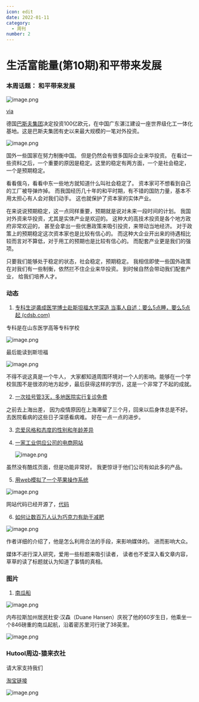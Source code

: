 ```yaml
---
icon: edit
date: 2022-01-11
category:
  - 周刊
number: 2
---
```




# 生活富能量(第10期)和平带来发展

### 本周话题： 和平带来发展

![image.png](https://s2.loli.net/2022/09/23/aebSXlIHrs7Tjon.png)

[via](https://www.zhihu.com/question/544376659)

德国[巴斯夫集团](https://www.zhihu.com/search?q=%E5%B7%B4%E6%96%AF%E5%A4%AB%E9%9B%86%E5%9B%A2&search_source=Entity&hybrid_search_source=Entity&hybrid_search_extra=%7B%22sourceType%22%3A%22answer%22%2C%22sourceId%22%3A2678086415%7D)决定投资100亿欧元，在中国广东湛江建设一座世界级化工一体化基地。这是巴斯夫集团有史以来最大规模的一笔对外投资。

![image.png](https://s2.loli.net/2022/09/23/MfxVkQhqSF73wcL.png)

国外一些国家在努力制衡中国。 但是仍然会有很多国际企业来华投资。 在看过一些资料之后，一个重要的原因是稳定。这里的稳定有两方面，一个是社会稳定， 一个是预期稳定。

看看俄乌，看看中东一些地方就知道什么叫社会稳定了。 资本家可不想看到自己的工厂被导弹炸掉。 而我国经历几十年的和平时期，有不错的国防力量，基本不用太担心有人会对我们动手。   这也就保护了资本家的实体产业。 

在来说说预期稳定，这一点同样重要，预期就是说对未来一段时间的计划。 我国对外资来华投资，尤其是实体产业是欢迎的。 这种大的高技术投资是各个地方政府非常欢迎的， 甚至会拿出一些优惠政策来吸引投资，来带动当地经济。  对于政策上的预期稳定这次资本家也是比较有信心的。   而这种大企业开出来的待遇相比较而言对不算低，对于用工的预期也是比较有信心的。   而配套产业更是我们的强项。 

只要我们能够处于稳定的状态，社会稳定，预期稳定。   我相信即使一些国外政策在对我们有一些制衡，依然拦不住企业来华投资。   到时候自然会带动我们配套产业， 给我们培养人才。  



### 动态

1. [专科生逆袭成医学博士赴斯坦福大学深造 当事人自述：要么5点睡，要么5点起 (cdsb.com)](https://static.cdsb.com/micropub/Articles/202209/40995051b6bb096ab59fbed3af583d55.html)

专科是在山东医学高等专科学校

![image.png](https://s2.loli.net/2022/09/21/DF8GivZSr73IPW9.png)



最后能读到斯坦福

![image.png](https://s2.loli.net/2022/09/21/ivaAwU4YS82rtfC.png)

不得不说这真是一个牛人， 大家都知道周围环境对一个人的影响。能够在一个学校氛围不是很浓的地方起步，最后获得这样的学历，这是一个非常了不起的成就。



2. [一次挂号管3天，多地医院实行复诊免费 ](http://www.jksb.com.cn/html/shenghuo/2022/0920/178068.html)

之前去上海出差， 因为疫情原因在上海滞留了三个月，回来以后身体总是不好。 去医院看病的这些日子深感看病难。   好在一点一点的进步。



3. [恋爱风格和态度的性别和年龄差异](https://www.dimensional.me/blog/gender-differences-in-love-attitudes-and-expression)



4. [一家工业供应公司的电商网站](https://www.bedelstein.com/post/mcmaster-carr)

   ![image.png](https://s2.loli.net/2022/09/27/U37I5YvOtBwKGJk.png)

虽然没有酷炫页面，但是功能非常好。  我更惊讶于他们公司有如此多的产品。

5. [用web模拟了一个苹果操作系统](https://macos1.vercel.app/)

![image.png](https://s2.loli.net/2022/09/27/mGwESJqdkt2fn68.png)

网站代码已经开源了，[代码](https://github.com/an0n7os/macos-web)   

6. [如何让数百万人认为巧克力有助于减肥](https://github.com/an0n7os/macos-web)

![image.png](https://s2.loli.net/2022/09/27/pMjvWiCyhVSlAtU.png)

作者详细的介绍了，他是怎么利用合法的手段，来影响媒体的。 进而影响大众。  



媒体不进行深入研究，爱用一些标题来吸引读者， 读者也不爱深入看文章内容，草草的读了标题就认为知道了事情的真相。



### 图片

1.  [南瓜船](https://www.smithsonianmag.com/smart-news/pumpkin-boat-world-record-180980723/)

![image.png](https://s2.loli.net/2022/09/17/q4HblZgBmjXS7a3.png)

内布拉斯加州居民杜安·汉森（Duane Hansen）庆祝了他的60岁生日，他乘坐一个846磅重的南瓜起航，沿着密苏里河行驶了38英里。

![image.png](https://s2.loli.net/2022/09/17/I8VDyPUeHhtsrJg.png)



### Hutool周边-猿来衣社

请大家支持我们

[淘宝链接](https://shop108037867.taobao.com/)

![image.png](https://s2.loli.net/2022/09/27/VlD218vtMW3LUkC.png)